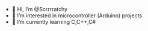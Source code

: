- 👋 Hi, I’m @Scrrrratchy
- 👀 I’m interested in microcontroller (Arduino) projects
- 🌱 I’m currently learning C,C++,C#
